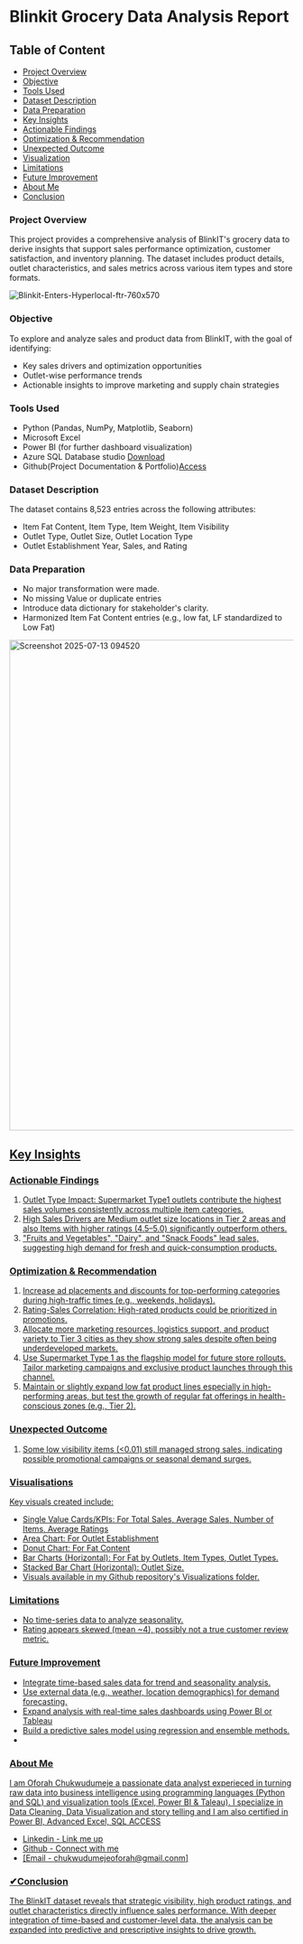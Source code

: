 # Blinkit Grocery Data Analysis Report


## Table of Content
- [Project Overview](#Project-Overview)
- [Objective](#Objective)
- [Tools Used](#Tools-Used)
- [Dataset Description](#Dataset-Description)
- [Data Preparation](#Data-Preparation)
- [Key Insights](#Key-Insights)
- [Actionable Findings](#Actionable-Findings)
- [Optimization & Recommendation](#Opimization-&-Recommendation)
- [Unexpected Outcome](#Unexpected-Outcome)
- [Visualization](#Visualization)
- [Limitations](#Limitations)
- [Future Improvement](#Future-Improvement)
- [About Me](#About-Me)
- [Conclusion](#Conclusion)


### Project Overview
This project provides a comprehensive analysis of BlinkIT's grocery data to derive insights that support sales performance optimization, customer satisfaction, and inventory planning. The dataset includes product details, outlet characteristics, and sales metrics across various item types and store formats.

![Blinkit-Enters-Hyperlocal-ftr-760x570](https://github.com/user-attachments/assets/64259773-5382-442e-a7b0-34764b2f1bef)


### Objective
To explore and analyze sales and product data from BlinkIT, with the goal of identifying:
- Key sales drivers and optimization opportunities
- Outlet-wise performance trends
- Actionable insights to improve marketing and supply chain strategies

### Tools Used
- Python (Pandas, NumPy, Matplotlib, Seaborn)
- Microsoft Excel
- Power BI (for further dashboard visualization)
- Azure SQL Database studio [Download](https://learn.microsoft.com/en-us/azure-data-studio/download-azure-data-studio?tabs=win-install%2Cwin-user-install%2Credhat-install%2Cwindows-uninstall%2Credhat-uninstall)
- Github(Project Documentation & Portfolio)[Access](https://github.com/)


### Dataset Description
The dataset contains 8,523 entries across the following attributes:
- Item Fat Content, Item Type, Item Weight, Item Visibility
- Outlet Type, Outlet Size, Outlet Location Type
- Outlet Establishment Year, Sales, and Rating


### Data Preparation
- No major transformation were made.
- No missing Value or duplicate entries
- Introduce data dictionary for stakeholder's clarity.
- Harmonized Item Fat Content entries (e.g., low fat, LF standardized to Low Fat)
  
<img width="1659" height="869" alt="Screenshot 2025-07-13 094520" src="https://github.com/user-attachments/assets/c0e9df28-008a-449b-b9d8-4e11221a2f9b" />


## <u>Key Insights<u>

### Actionable Findings
1. Outlet Type Impact: Supermarket Type1 outlets contribute the highest sales volumes consistently across multiple item categories.
2. High Sales Drivers are Medium outlet size locations in Tier 2 areas and also Items with higher ratings (4.5–5.0) significantly outperform others.
3. "Fruits and Vegetables", "Dairy", and "Snack Foods" lead sales, suggesting high demand for fresh and quick-consumption products.

### Optimization & Recommendation
1. Increase ad placements and discounts for top-performing categories during high-traffic times (e.g., weekends, holidays).
2. Rating-Sales Correlation: High-rated products could be prioritized in promotions.
3. Allocate more marketing resources, logistics support, and product variety to Tier 3 cities as they show strong sales despite often being underdeveloped markets.
4. Use Supermarket Type 1 as the flagship model for future store rollouts. Tailor marketing campaigns and exclusive product launches through this channel.
5. Maintain or slightly expand low fat product lines especially in high-performing areas, but test the growth of regular fat offerings in health-conscious zones (e.g., Tier 2).

### Unexpected Outcome
1. Some low visibility items (<0.01) still managed strong sales, indicating possible promotional campaigns or seasonal demand surges.


### Visualisations
Key visuals created include:
- Single Value Cards/KPIs: For Total Sales, Average Sales, Number of Items, Average Ratings
- Area Chart: For Outlet Establishment
- Donut Chart: For Fat Content
- Bar Charts (Horizontal): For Fat by Outlets, Item Types, Outlet Types.
- Stacked Bar Chart (Horizontal): Outlet Size.
- Visuals available in my Github repository's Visualizations folder.


### Limitations
- No time-series data to analyze seasonality.
- Rating appears skewed (mean ~4), possibly not a true customer review metric.
  

### Future Improvement
- Integrate time-based sales data for trend and seasonality analysis.
- Use external data (e.g., weather, location demographics) for demand forecasting.
- Expand analysis with real-time sales dashboards using Power BI or Tableau
- Build a predictive sales model using regression and ensemble methods.
- 

### About Me 
I am Oforah Chukwudumeje a  passionate data analyst experieced in turning raw data into business intelligence using programming languages (Python and SQL) and visualization tools (Excel, Power BI & Taleau). I specialize in Data Cleaning, Data Visualization and story telling and I am also certified in Power BI, Advanced Excel, SQL [ACCESS](https://1drv.ms/f/c/dda1fced96c7fa03/Er93RtX479RDgV6BSIuKDFQBzyjDgV_RzQmG0dnH043QxA?e=vyuuLO)

- [Linkedin - Link me up](https://www.linkedin.com/in/oforah/)
- [Github - Connect with me](https://github.com/oforah007)
- [Email - chukwudumejeoforah@gmail.conm]


### ✔Conclusion
The BlinkIT dataset reveals that strategic visibility, high product ratings, and outlet characteristics directly influence sales performance. With deeper integration of time-based and customer-level data, the analysis can be expanded into predictive and prescriptive insights to drive growth.
